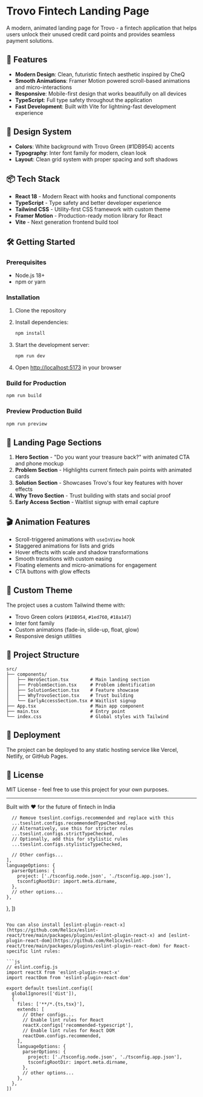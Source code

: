 # Trovo Fintech Landing Page

A modern, animated landing page for Trovo - a fintech application that helps users unlock their unused credit card points and provides seamless payment solutions.

## 🚀 Features

- **Modern Design**: Clean, futuristic fintech aesthetic inspired by CheQ
- **Smooth Animations**: Framer Motion powered scroll-based animations and micro-interactions
- **Responsive**: Mobile-first design that works beautifully on all devices
- **TypeScript**: Full type safety throughout the application
- **Fast Development**: Built with Vite for lightning-fast development experience

## 🎨 Design System

- **Colors**: White background with Trovo Green (#1DB954) accents
- **Typography**: Inter font family for modern, clean look
- **Layout**: Clean grid system with proper spacing and soft shadows

## 📦 Tech Stack

- **React 18** - Modern React with hooks and functional components
- **TypeScript** - Type safety and better developer experience
- **Tailwind CSS** - Utility-first CSS framework with custom theme
- **Framer Motion** - Production-ready motion library for React
- **Vite** - Next generation frontend build tool

## 🛠️ Getting Started

### Prerequisites
- Node.js 18+ 
- npm or yarn

### Installation

1. Clone the repository
2. Install dependencies:
   ```bash
   npm install
   ```

3. Start the development server:
   ```bash
   npm run dev
   ```

4. Open [http://localhost:5173](http://localhost:5173) in your browser

### Build for Production

```bash
npm run build
```

### Preview Production Build

```bash
npm run preview
```

## 🎯 Landing Page Sections

1. **Hero Section** - "Do you want your treasure back?" with animated CTA and phone mockup
2. **Problem Section** - Highlights current fintech pain points with animated cards
3. **Solution Section** - Showcases Trovo's four key features with hover effects
4. **Why Trovo Section** - Trust building with stats and social proof
5. **Early Access Section** - Waitlist signup with email capture

## 🎬 Animation Features

- Scroll-triggered animations with `useInView` hook
- Staggered animations for lists and grids
- Hover effects with scale and shadow transformations
- Smooth transitions with custom easing
- Floating elements and micro-animations for engagement
- CTA buttons with glow effects

## 🎨 Custom Theme

The project uses a custom Tailwind theme with:
- Trovo Green colors (`#1DB954`, `#1ed760`, `#18a147`)
- Inter font family
- Custom animations (fade-in, slide-up, float, glow)
- Responsive design utilities

## 📁 Project Structure

```
src/
├── components/
│   ├── HeroSection.tsx        # Main landing section
│   ├── ProblemSection.tsx     # Problem identification
│   ├── SolutionSection.tsx    # Feature showcase
│   ├── WhyTrovoSection.tsx    # Trust building
│   └── EarlyAccessSection.tsx # Waitlist signup
├── App.tsx                    # Main app component
├── main.tsx                   # Entry point
└── index.css                  # Global styles with Tailwind
```

## 🚀 Deployment

The project can be deployed to any static hosting service like Vercel, Netlify, or GitHub Pages.

## 📝 License

MIT License - feel free to use this project for your own purposes.

---

Built with ❤️ for the future of fintech in India

      // Remove tseslint.configs.recommended and replace with this
      ...tseslint.configs.recommendedTypeChecked,
      // Alternatively, use this for stricter rules
      ...tseslint.configs.strictTypeChecked,
      // Optionally, add this for stylistic rules
      ...tseslint.configs.stylisticTypeChecked,

      // Other configs...
    ],
    languageOptions: {
      parserOptions: {
        project: ['./tsconfig.node.json', './tsconfig.app.json'],
        tsconfigRootDir: import.meta.dirname,
      },
      // other options...
    },
  },
])
```

You can also install [eslint-plugin-react-x](https://github.com/Rel1cx/eslint-react/tree/main/packages/plugins/eslint-plugin-react-x) and [eslint-plugin-react-dom](https://github.com/Rel1cx/eslint-react/tree/main/packages/plugins/eslint-plugin-react-dom) for React-specific lint rules:

```js
// eslint.config.js
import reactX from 'eslint-plugin-react-x'
import reactDom from 'eslint-plugin-react-dom'

export default tseslint.config([
  globalIgnores(['dist']),
  {
    files: ['**/*.{ts,tsx}'],
    extends: [
      // Other configs...
      // Enable lint rules for React
      reactX.configs['recommended-typescript'],
      // Enable lint rules for React DOM
      reactDom.configs.recommended,
    ],
    languageOptions: {
      parserOptions: {
        project: ['./tsconfig.node.json', './tsconfig.app.json'],
        tsconfigRootDir: import.meta.dirname,
      },
      // other options...
    },
  },
])
```
